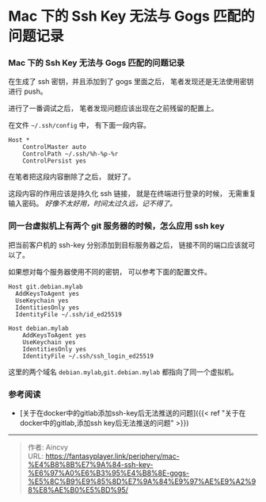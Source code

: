 # Mac 下的 Ssh Key 无法与 Gogs 匹配的问题记录


### Mac 下的 Ssh Key 无法与 Gogs 匹配的问题记录

在生成了 ssh 密钥，并且添加到了 gogs 里面之后， 笔者发现还是无法使用密钥进行 push。

进行了一番调试之后， 笔者发现问题应该出现在之前残留的配置上。 

在文件 `~/.ssh/config` 中， 有下面一段内容。

```text
Host *
    ControlMaster auto
    ControlPath ~/.ssh/%h-%p-%r
    ControlPersist yes
```

在笔者把这段内容删除了之后， 就好了。 

这段内容的作用应该是持久化 ssh 链接， 就是在终端进行登录的时候， 无需重复输入密码。 *好像不太好用，时间太过久远，记不得了。*



### 同一台虚拟机上有两个 git 服务器的时候，怎么应用 ssh key

把当前客户机的 ssh-key 分别添加到目标服务器之后， 链接不同的端口应该就可以了。

如果想对每个服务器使用不同的密钥， 可以参考下面的配置文件。 

```text
Host git.debian.mylab
  AddKeysToAgent yes
  UseKeychain yes
  IdentitiesOnly yes
  IdentityFile ~/.ssh/id_ed25519

Host debian.mylab
    AddKeysToAgent yes
    UseKeychain yes
    IdentitiesOnly yes
    IdentityFile ~/.ssh/ssh_login_ed25519
```

这里的两个域名 `debian.mylab`,`git.debian.mylab` 都指向了同一个虚拟机。

### 参考阅读

- [关于在docker中的gitlab添加ssh-key后无法推送的问题]({{&lt; ref &#34;关于在docker中的gitlab,添加ssh key后无法推送的问题&#34; &gt;}})


---

> 作者: Aincvy  
> URL: https://fantasyplayer.link/periphery/mac-%E4%B8%8B%E7%9A%84-ssh-key-%E6%97%A0%E6%B3%95%E4%B8%8E-gogs-%E5%8C%B9%E9%85%8D%E7%9A%84%E9%97%AE%E9%A2%98%E8%AE%B0%E5%BD%95/  

